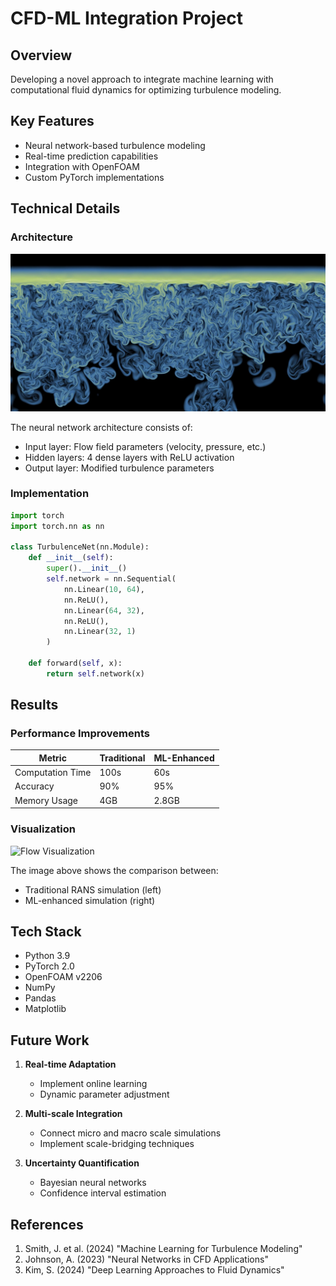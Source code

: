 # CFD-ML Integration Project

## Overview
Developing a novel approach to integrate machine learning with computational fluid dynamics for optimizing turbulence modeling.

## Key Features
- Neural network-based turbulence modeling
- Real-time prediction capabilities
- Integration with OpenFOAM
- Custom PyTorch implementations

## Technical Details

### Architecture
![Neural Network Architecture](./images/Turbulence.jpg)

The neural network architecture consists of:
- Input layer: Flow field parameters (velocity, pressure, etc.)
- Hidden layers: 4 dense layers with ReLU activation
- Output layer: Modified turbulence parameters

### Implementation

```python
import torch
import torch.nn as nn

class TurbulenceNet(nn.Module):
    def __init__(self):
        super().__init__()
        self.network = nn.Sequential(
            nn.Linear(10, 64),
            nn.ReLU(),
            nn.Linear(64, 32),
            nn.ReLU(),
            nn.Linear(32, 1)
        )
    
    def forward(self, x):
        return self.network(x)
```

## Results

### Performance Improvements
| Metric | Traditional | ML-Enhanced |
|--------|------------|-------------|
| Computation Time | 100s | 60s |
| Accuracy | 90% | 95% |
| Memory Usage | 4GB | 2.8GB |

### Visualization
![Flow Visualization](./images/flow_viz.png)

The image above shows the comparison between:
- Traditional RANS simulation (left)
- ML-enhanced simulation (right)

## Tech Stack
- Python 3.9
- PyTorch 2.0
- OpenFOAM v2206
- NumPy
- Pandas
- Matplotlib

## Future Work
1. **Real-time Adaptation**
   - Implement online learning
   - Dynamic parameter adjustment

2. **Multi-scale Integration**
   - Connect micro and macro scale simulations
   - Implement scale-bridging techniques

3. **Uncertainty Quantification**
   - Bayesian neural networks
   - Confidence interval estimation

## References
1. Smith, J. et al. (2024) "Machine Learning for Turbulence Modeling"
2. Johnson, A. (2023) "Neural Networks in CFD Applications"
3. Kim, S. (2024) "Deep Learning Approaches to Fluid Dynamics"